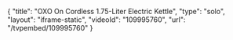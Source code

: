 {
    "title": "OXO On Cordless 1.75-Liter Electric Kettle",
    "type": "solo",
    "layout": "iframe-static",
    "videoId": "109995760",
    "url": "\/tvpembed\/109995760"
}